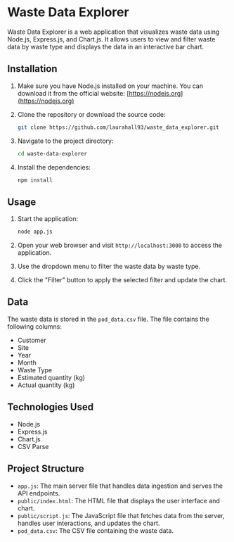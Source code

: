 # Waste Data Explorer

Waste Data Explorer is a web application that visualizes waste data using Node.js, Express.js, and Chart.js. It allows users to view and filter waste data by waste type and displays the data in an interactive bar chart.

## Installation

1. Make sure you have Node.js installed on your machine. You can download it from the official website: [https://nodejs.org](https://nodejs.org)

2. Clone the repository or download the source code:

   ```bash
   git clone https://github.com/laurahall93/waste_data_explorer.git
   ```

3. Navigate to the project directory:

   ```bash
   cd waste-data-explorer
   ```

4. Install the dependencies:

   ```bash
   npm install
   ```

## Usage

1. Start the application:

   ```bash
   node app.js
   ```

2. Open your web browser and visit `http://localhost:3000` to access the application.

3. Use the dropdown menu to filter the waste data by waste type.

4. Click the "Filter" button to apply the selected filter and update the chart.

## Data

The waste data is stored in the `pod_data.csv` file. The file contains the following columns:

- Customer
- Site
- Year
- Month
- Waste Type
- Estimated quantity (kg)
- Actual quantity (kg)

## Technologies Used

- Node.js
- Express.js
- Chart.js
- CSV Parse

## Project Structure

- `app.js`: The main server file that handles data ingestion and serves the API endpoints.
- `public/index.html`: The HTML file that displays the user interface and chart.
- `public/script.js`: The JavaScript file that fetches data from the server, handles user interactions, and updates the chart.
- `pod_data.csv`: The CSV file containing the waste data.
